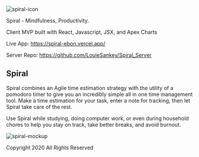 ![spiral-icon](https://user-images.githubusercontent.com/8163492/106222026-85ee3600-6193-11eb-808b-e01853c7bf3b.png)

Spiral - Mindfulness, Productivity.

Client MVP built with React, Javascript, JSX, and Apex Charts

Live App: https://spiral-ebon.vercel.app/

Server Repo: https://github.com/LouieSankey/Spiral_Server

## Spiral

Spiral combines an Agile time estimation strategy with the utility of a pomodoro timer to give you an incredibly simple all in one time management tool. Make a time estimation for your task, enter a note for tracking, then let Spiral take care of the rest.

Use Spiral while studying, doing computer work, or even during household chores to help you stay on track, take better breaks, and avoid burnout. 


![spiral-mockup](https://user-images.githubusercontent.com/8163492/108412186-62406d80-71de-11eb-9230-c6e89f519b5b.png)




Copyright 2020 
All Rights Reserved
 

